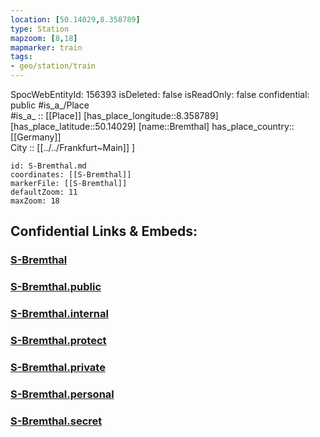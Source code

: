 ```yaml
---
location: [50.14029,8.358789] 
type: Station 
mapzoom: [8,18] 
mapmarker: train 
tags:
- geo/station/train
---
```

SpocWebEntityId: 156393
isDeleted: false
isReadOnly: false
confidential: public
#is_a_/Place  
#is_a_ :: [[Place]] 
[has_place_longitude::8.358789] 
[has_place_latitude::50.14029] 
[name::Bremthal] 
has_place_country:: [[Germany]]  
City :: [[../../Frankfurt~Main]] ] 


```leaflet
id: S-Bremthal.md
coordinates: [[S-Bremthal]] 
markerFile: [[S-Bremthal]] 
defaultZoom: 11 
maxZoom: 18
```


## Confidential Links & Embeds: 

### [S-Bremthal](/_Standards/Earth/Continent/Europe/Europe~Central/Germany/Germany~West/Hessen/counties~Hessen/Frankfurt~Main/Stations-FFM~S/S-Bremthal.md) 

### [S-Bremthal.public](/_public/Earth/Continent/Europe/Europe~Central/Germany/Germany~West/Hessen/counties~Hessen/Frankfurt~Main/Stations-FFM~S/S-Bremthal.public.md) 

### [S-Bremthal.internal](/_internal/Earth/Continent/Europe/Europe~Central/Germany/Germany~West/Hessen/counties~Hessen/Frankfurt~Main/Stations-FFM~S/S-Bremthal.internal.md) 

### [S-Bremthal.protect](/_protect/Earth/Continent/Europe/Europe~Central/Germany/Germany~West/Hessen/counties~Hessen/Frankfurt~Main/Stations-FFM~S/S-Bremthal.protect.md) 

### [S-Bremthal.private](/_private/Earth/Continent/Europe/Europe~Central/Germany/Germany~West/Hessen/counties~Hessen/Frankfurt~Main/Stations-FFM~S/S-Bremthal.private.md) 

### [S-Bremthal.personal](/_personal/Earth/Continent/Europe/Europe~Central/Germany/Germany~West/Hessen/counties~Hessen/Frankfurt~Main/Stations-FFM~S/S-Bremthal.personal.md) 

### [S-Bremthal.secret](/_secret/Earth/Continent/Europe/Europe~Central/Germany/Germany~West/Hessen/counties~Hessen/Frankfurt~Main/Stations-FFM~S/S-Bremthal.secret.md)

